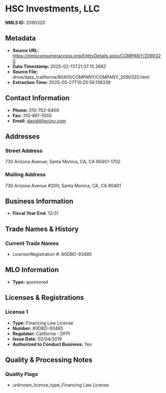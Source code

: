 # HSC Investments, LLC

**NMLS ID:** 2090320

## Metadata
- **Source URL:** https://nmlsconsumeraccess.org/EntityDetails.aspx/COMPANY/2090320
- **Data Timestamp:** 2025-02-13T21:37:15.266Z
- **Source File:** drive/data_/california/90401/COMPANY/COMPANY_2090320.html
- **Extraction Time:** 2025-05-27T10:25:56.138339

## Contact Information
- **Phone:** 310-702-6400
- **Fax:** 310-861-5555
- **Email:** david@hscinv.com

## Addresses
### Street Address
730 Arizona Avenue; Santa Monica, CA, CA 90401-1702

### Mailing Address
730 Arizona Avenue #200; Santa Monica, CA, CA 90401

## Business Information
- **Fiscal Year End:** 12/31

## Trade Names & History
### Current Trade Names
- License/Registration #: 60DBO-93485

## MLO Information
- **Type:** sponsored

## Licenses & Registrations

### License 1
- **Type:** Financing Law License
- **Number:** 60DBO-93485
- **Regulator:** California - DFPI
- **Issue Date:** 02/04/2019
- **Authorized to Conduct Business:** Yes

## Quality & Processing Notes
### Quality Flags
- unknown_license_type_Financing Law License
